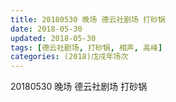 ```yaml
---
title: 20180530 晚场 德云社剧场 打砂锅
date: 2018-05-30
updated: 2018-05-30
tags: [德云社剧场, 打砂锅, 相声, 高峰]
categories: (2018)戊戌年场次 
---
```

20180530 晚场 德云社剧场 打砂锅
